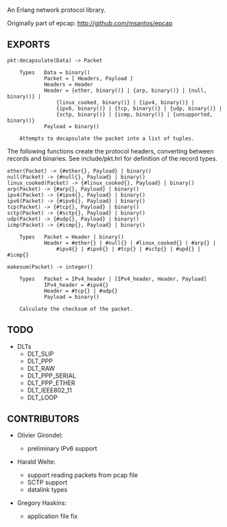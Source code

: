
An Erlang network protocol library.

Originally part of epcap:
<http://github.com/msantos/epcap>


## EXPORTS

    pkt:decapsulate(Data) -> Packet
    
        Types   Data = binary()
                Packet = [ Headers, Payload ]
                Headers = Header
                Header = {ether, binary()} | {arp, binary()} | {null, binary()} |
                    {linux_cooked, binary()} | {ipv4, binary()} |
                    {ipv6, binary()} | {tcp, binary()} | {udp, binary()} |
                    {sctp, binary()} | {icmp, binary()} | {unsupported, binary()}
                Payload = binary()
    
        Attempts to decapsulate the packet into a list of tuples.


The following functions create the protocol headers, converting between
records and binaries. See include/pkt.hrl for definition of the record
types.

    ether(Packet) -> {#ether{}, Payload} | binary()
    null(Packet) -> {#null{}, Payload} | binary()
    linux_cooked(Packet) -> {#linux_cooked{}, Payload} | binary()
    arp(Packet) -> {#arp{}, Payload} | binary()
    ipv4(Packet) -> {#ipv4{}, Payload} | binary()
    ipv6(Packet) -> {#ipv6{}, Payload} | binary()
    tcp(Packet) -> {#tcp{}, Payload} | binary()
    sctp(Packet) -> {#sctp{}, Payload} | binary()
    udp(Packet) -> {#udp{}, Payload} | binary()
    icmp(Packet) -> {#icmp{}, Payload} | binary()
    
        Types   Packet = Header | binary()
                Header = #ether{} | #null{} | #linux_cooked{} | #arp{} |
                    #ipv4{} | #ipv6{} | #tcp{} | #sctp{} | #upd{} | #icmp{}
    
    makesum(Packet) -> integer()
    
        Types   Packet = IPv4_header | [IPv4_header, Header, Payload]
                IPv4_header = #ipv4{}
                Header = #tcp{} | #udp{}
                Payload = binary()
    
        Calculate the checksum of the packet. 


## TODO

* DLTs
    * DLT_SLIP
    * DLT_PPP
    * DLT_RAW
    * DLT\_PPP\_SERIAL
    * DLT\_PPP\_ETHER
    * DLT\_IEEE802\_11
    * DLT_LOOP


## CONTRIBUTORS

* Olivier Girondel:
    * preliminary IPv6 support

* Harald Welte:
    * support reading packets from pcap file
    * SCTP support
    * datalink types

* Gregory Haskins:
    * application file fix
